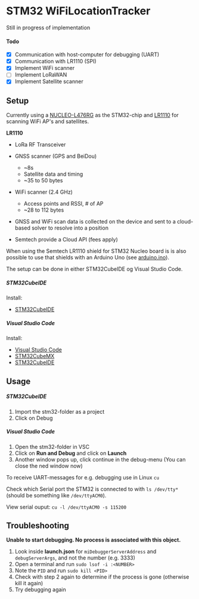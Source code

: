 # STM32 WiFiLocationTracker

Still in progress of implementation

#### Todo

* [X] Communication with host-computer for debugging (UART)
* [X] Communication with LR1110 (SPI)
* [X] Implement WiFi scanner
* [ ] Implement LoRaWAN
* [X] Implement Satellite scanner

## Setup

Currently using a [NUCLEO-L476RG](https://www.st.com/en/evaluation-tools/nucleo-l476rg.html) as the STM32-chip and [LR1110](https://www.semtech.com/products/wireless-rf/lora-edge/lr1110) for scanning WiFi AP's and satellites.

**LR1110**

* LoRa RF Transceiver
* GNSS scanner (GPS and BeiDou)

  * ~8s
  * Satellite data and timing
  * ~35 to 50 bytes
* WiFi scanner (2.4 GHz)

  * Access points and RSSI, # of AP
  * ~28 to 112 bytes
* GNSS and WiFi scan data is collected on the device and sent to a cloud-based solver to resolve into a position
* Semtech provide a Cloud API (fees apply)

When using the Semtech LR1110 shield for STM32 Nucleo board is is also possible to use that shields with an Arduino Uno (see [arduino.ino](arduino/arduino.ino)).

The setup can be done in either STM32CubeIDE og Visual Studio Code.

##### STM32CubeIDE

Install:

* [STM32CubeIDE](https://www.st.com/en/development-tools/stm32cubeide.html)

##### Visual Studio Code

Install:

* [Visual Studio Code](https://code.visualstudio.com/download)
* [STM32CubeMX](https://www.st.com/resource/en/user_manual/dm00104712-stm32cubemx-for-stm32-configuration-and-initialization-c-code-generation-stmicroelectronics.pdf)
* [STM32CubeIDE](https://www.st.com/en/development-tools/stm32cubeide.html)

## Usage

##### STM32CubeIDE

1. Import the stm32-folder as a project
2. Click on Debug

##### Visual Studio Code

1. Open the stm32-folder in VSC
2. Click on **Run and Debug** and click on **Launch**
3. Another window pops up, click continue in the debug-menu (You can close the ned window now)

To receive UART-messages for e.g. debugging use in Linux `cu`

Check which Serial port the STM32 is connected to with `ls /dev/tty*` (should be something like `/dev/ttyACM0`).

View serial ouput: `cu -l /dev/ttyACM0 -s 115200`

## Troubleshooting

**Unable to start debugging. No process is associated with this object.**

1. Look inside **launch.json** for `miDebuggerServerAddress` and `debugServerArgs`, and not the number (e.g. 3333)
2. Open a terminal and run `sudo lsof -i :<NUMBER>`
3. Note the `PID` and run `sudo kill <PID>`
4. Check with step 2 again to determine if the process is gone (otherwise kill it again)
5. Try debugging again
